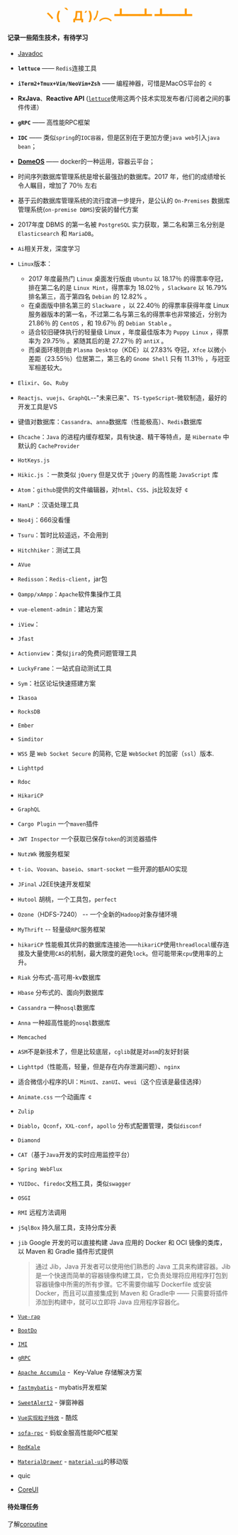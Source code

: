 # <div style="text-align:center;color:#FF9900">ヽ(｀Д´)ﾉ︵ ┻━┻ ┻━┻ </div>
#### 记录一些陌生技术，有待学习

* [Javadoc][javadoc]

* **`lettuce`**  —— `Redis`连接工具

* **`iTerm2+Tmux+Vim/NeoVim+Zsh`**  —— 编程神器，可惜是MacOS平台的 `￠`

* **RxJava**、**Reactive API** ([`lettuce`][lettuce]使用这两个技术实现发布者/订阅者之间的事件传递）

* **`gRPC`** —— 高性能RPC框架

* **`IDC`** —— 类似`spring`的`IOC容器`，但是区别在于更加方便`java web`引入`java bean`；

* [**DomeOS**][DomeOS] —— docker的一种运用，容器云平台；

* 时间序列数据库管理系统是增长最强劲的数据库。2017 年，他们的成绩增长令人瞩目，增加了 70％ 左右

* 基于云的数据库管理系统的流行度进一步提升，是公认的 `On-Premises` 数据库管理系统(`on-premise DBMS`)安装的替代方案

* 2017年度 DBMS 的第一名被 `PostgreSQL` 实力获取，第二名和第三名分别是 `Elasticsearch` 和 `MariaDB`。

* `Ai`相关开发，深度学习

* `Linux`版本：
  - 2017 年度最热门 `Linux` 桌面发行版由 `Ubuntu` 以 18.17％ 的得票率夺冠，排在第二名的是 `Linux Mint`，得票率为 18.02％ ，`Slackware` 以 16.79% 排名第三，高于第四名 `Debian` 的 12.82% 。
  - 在桌面版中排名第三的 `Slackware` ，以 22.40％ 的得票率获得年度 Linux 服务器版本的第一名，不过第二名与第三名的得票率也非常接近，分别为 21.86％ 的 `CentOS` ，和 19.67％ 的 `Debian Stable` 。
  - 适合较旧硬体执行的轻量级 Linux ，年度最佳版本为 `Puppy Linux` ，得票率为 29.75％ 。紧随其后的是 27.27％ 的 `antiX` 。
  - 而桌面环境则由 `Plasma Desktop`（KDE）以 27.83% 夺冠，`Xfce` 以微小差距（23.55％）位居第二，第三名的 `Gnome Shell` 只有 11.31％ ，与冠亚军相差较大。

* `Elixir`、`Go`、`Ruby`

* `Reactjs`、`vuejs`、`GraphQL`--"未来已来"、`TS-typeScript`-微软制造，最好的开发工具是VS

* 键值对数据库：`Cassandra`、`anna`数据库（性能极高）、`Redis`数据库

* `Ehcache`：`Java` 的进程内缓存框架，具有快速、精干等特点，是 `Hibernate` 中默认的 `CacheProvider`

* `HotKeys.js`

* `Hikic.js` ：一款类似 `jQuery` 但是又优于 `jQuery` 的高性能 `JavaScript` 库

* `Atom`：`github`提供的文件编辑器，对`html`、`CSS`、js比较友好 `￠`

* `HanLP` ：汉语处理工具

* `Neo4j`：666没看懂

* `Tsuru`：暂时比较遥远，不会用到

* `Hitchhiker`：测试工具

* `AVue`

* `Redisson`：`Redis-client`，jar包

* `Qampp/xAmpp`：`Apache`软件集操作工具

* `vue-element-admin`：建站方案

* `iView`：

* `Jfast`

* `Actionview`：类似`jira`的免费问题管理工具

* `LuckyFrame`：一站式自动测试工具

* `Sym`：社区论坛快速搭建方案

* `Ikasoa`

* `RocksDB`

* `Ember`

* `Simditor`

* `WSS` 是 `Web Socket Secure` 的简称, 它是 `WebSocket` 的加密（`ssl`）版本. 

* `Lighttpd`

* `Rdoc`

* `HikariCP`

* `GraphQL`

* `Cargo Plugin`  一个`maven`插件

* `JWT Inspector`  一个获取已保存`token`的浏览器插件

* `NutzWk` 微服务框架

* `t-io`、`Voovan`、`baseio`、`smart-socket`  一些开源的额AIO实现

* `JFinal`   J2EE快速开发框架

* `Hutool` 胡桃，一个工具包，`perfect`

* `Ozone`（HDFS-7240） -- 一个全新的`Hadoop`对象存储环境

* `MyThrift` -- 轻量级`RPC`服务框架

* `hikariCP` 性能极其优异的数据库连接池——`hikariCP`使用`threadlocal`缓存连接及大量使用`CAS`的机制，最大限度的避免`lock`。但可能带来`cpu`使用率的上升。

* `Riak` 分布式-高可用-kv数据库

* `Hbase`  分布式的、面向列数据库

* `Cassandra` 一种`nosql`数据库

* `Anna` 一种超高性能的`nosql`数据库

* `Memcached`

* `ASM`不是新技术了，但是比较底层，`cglib`就是对`asm`的友好封装

* `Lighttpd`（性能高，轻量，但是存在内存泄漏问题）、`nginx`

* 适合微信小程序的UI：`MinUI`、`zanUI`、`weui`（这个应该是最佳选择）

* `Animate.css` 一个动画库 `￠`

* `Zulip `

* `Diablo`，`Qconf`，`XXL-conf`，`apollo` 分布式配置管理，类似`disconf`

* `Diamond`

* `CAT`（基于`Java`开发的实时应用监控平台）

* `Spring WebFlux`

* `YUIDoc`、`firedoc`文档工具，类似`swagger`

* `OSGI`

* `RMI`  远程方法调用

* `jSqlBox`  持久层工具，支持分库分表

* `jib`  Google 开发的可以直接构建 Java 应用的 Docker 和 OCI 镜像的类库，以 Maven 和 Gradle 插件形式提供

  > 通过 Jib，Java 开发者可以使用他们熟悉的 Java 工具来构建容器。Jib 是一个快速而简单的容器镜像构建工具，它负责处理将应用程序打包到容器镜像中所需的所有步骤。它不需要你编写 Dockerfile 或安装 Docker，而且可以直接集成到 Maven 和 Gradle中 —— 只需要将插件添加到构建中，就可以立即将 Java 应用程序容器化。

* [`Vue-rap`](https://www.oschina.net/news/98486/vue-rap-1-1-0-released)

* [`BootDo`](https://www.oschina.net/news/98485/bootdo-2-0-0-released)

* [`IMI`](https://www.oschina.net/news/98482/imi-0-0-7-released)

* [`gRPC`](https://www.oschina.net/p/grpc-framework)

* [`Apache Accumulo`](https://www.oschina.net/news/98442/apache-accumulo-1-9-2-released) -  Key-Value 存储解决方案

* [`fastmybatis`](https://www.oschina.net/news/98435/fastmybatis-1-0-11-released) - mybatis开发框架

* [`SweetAlert2`](http://mishengqiang.com/sweetalert2/) - 弹窗神器

* [`Vue实现粒子特效`](https://www.oschina.net/p/Particle-Effect-for-Vue) - 酷炫

* [`sofa-rpc`](https://www.oschina.net/news/99145/sofarpc-5-4-4-released) - 蚂蚁金服高性能RPC框架

* [`RedKale`](https://www.oschina.net/news/99141/redkale-1-9-6-released)

* [`MaterialDrawer`](https://www.oschina.net/news/99121/materialdrawer-6-1-0-rc-01-2-released) - [`material-ui`](https://www.oschina.net/p/material+ui)的移动版

* quic

* [CoreUI](https://coreui.io/?utm_source=vuejs&utm_medium=logo&utm_campaign=homepage)

#### 待处理任务

了解[coroutine](https://blog.csdn.net/yeasy/article/details/43152115 "搜索'coroutine'") 






[lettuce]: https://github.com/StarzoneCN/summary-documents/blob/master/Redis/lettuce.md
[DomeOS]:http://gitbook.domeos.org/
[javadoc]:http://www.runoob.com/java/java-documentation.html
